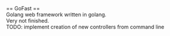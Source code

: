 == GoFast ==  
Golang web framework written in golang.  
Very not finished.  
TODO: implement creation of new controllers from command line
